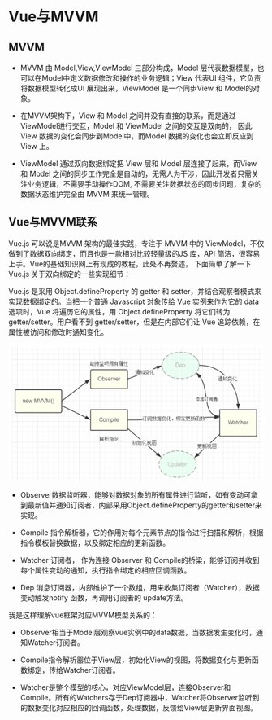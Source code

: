 # Vue与MVVM

## MVVM

- MVVM 由 Model,View,ViewModel 三部分构成，Model 层代表数据模型，也可以在Model中定义数据修改和操作的业务逻辑；View 代表UI 组件，它负责将数据模型转化成UI 展现出来，ViewModel 是一个同步View 和 Model的对象。

- 在MVVM架构下，View 和 Model 之间并没有直接的联系，而是通过ViewModel进行交互，Model 和 ViewModel 之间的交互是双向的， 因此View 数据的变化会同步到Model中，而Model 数据的变化也会立即反应到View 上。

- ViewModel 通过双向数据绑定把 View 层和 Model 层连接了起来，而View 和 Model 之间的同步工作完全是自动的，无需人为干涉，因此开发者只需关注业务逻辑，不需要手动操作DOM, 不需要关注数据状态的同步问题，复杂的数据状态维护完全由 MVVM 来统一管理。

## Vue与MVVM联系

Vue.js 可以说是MVVM 架构的最佳实践，专注于 MVVM 中的 ViewModel，不仅做到了数据双向绑定，而且也是一款相对比较轻量级的JS 库，API 简洁，很容易上手。Vue的基础知识网上有现成的教程，此处不再赘述， 下面简单了解一下 Vue.js 关于双向绑定的一些实现细节：

Vue.js 是采用 Object.defineProperty 的 getter 和 setter，并结合观察者模式来实现数据绑定的。当把一个普通 Javascript 对象传给 Vue 实例来作为它的 data 选项时，Vue 将遍历它的属性，用 Object.defineProperty 将它们转为 getter/setter。用户看不到 getter/setter，但是在内部它们让 Vue 追踪依赖，在属性被访问和修改时通知变化。

![mvvm](https://github.com/ChesterBu/Blog/blob/master/img/vueImg/vueMVVM.png?raw=true)

- Observer数据监听器，能够对数据对象的所有属性进行监听，如有变动可拿到最新值并通知订阅者，内部采用Object.defineProperty的getter和setter来实现。

- Compile 指令解析器，它的作用对每个元素节点的指令进行扫描和解析，根据指令模板替换数据，以及绑定相应的更新函数。

- Watcher 订阅者， 作为连接 Observer 和 Compile的桥梁，能够订阅并收到每个属性变动的通知，执行指令绑定的相应回调函数。

- Dep 消息订阅器，内部维护了一个数组，用来收集订阅者（Watcher），数据变动触发notify 函数，再调用订阅者的 update方法。

我是这样理解vue框架对应MVVM模型关系的：

- Observer相当于Model层观察vue实例中的data数据，当数据发生变化时，通知Watcher订阅者。

- Compile指令解析器位于View层，初始化View的视图，将数据变化与更新函数绑定，传给Watcher订阅者。

- Watcher是整个模型的核心，对应ViewModel层，连接Observer和Compile。所有的Watchers存于Dep订阅器中，Watcher将Observer监听到的数据变化对应相应的回调函数，处理数据，反馈给View层更新界面视图。

